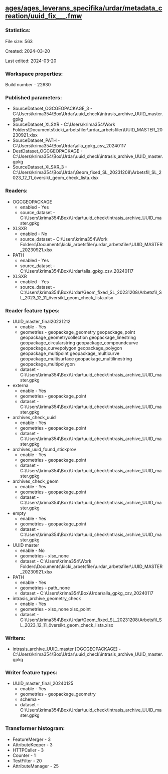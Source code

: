 ﻿## [ages/ages_leverans_specifika/urdar/metadata_creation/uuid_fix___.fmw](https://github.com/kicki58/kix_working_dir/blob/master/ages/ages_leverans_specifika/urdar/metadata_creation/uuid_fix___.fmw)

### Statistics:
File size: 563

Created: 2024-03-20

Last edited: 2024-03-20


### Workspace properties:
Build number    - 22630

### Published parameters:
*  SourceDataset_OGCGEOPACKAGE_3    -   C:\Users\krima354\Box\Urdar\uuid_check\intrasis_archive_UUID_master.gpkg
*  SourceDataset_XLSXR    -   C:\Users\krima354\Work Folders\Documents\kicki_arbetsfiler\urdar_arbetsfiler\UUID_MASTER_20230921.xlsx
*  SourceDataset_PATH    -   C:\Users\krima354\Box\Urdar\alla_gpkg_csv_20240117
*  DestDataset_OGCGEOPACKAGE    -   C:\Users\krima354\Box\Urdar\uuid_check\intrasis_archive_UUID_master.gpkg
*  SourceDataset_XLSXR_3    -   C:\Users\krima354\Box\Urdar\Geom_fixed_SL_20231208\Arbetsfil_SL_2023_12_11_översikt_geom_check_lista.xlsx

### Readers:
*  OGCGEOPACKAGE
    * enabled    -  Yes
    * source_dataset    -   C:\Users\krima354\Box\Urdar\uuid_check\intrasis_archive_UUID_master.gpkg
*  XLSXR
    * enabled    -  No
    * source_dataset    -   C:\Users\krima354\Work Folders\Documents\kicki_arbetsfiler\urdar_arbetsfiler\UUID_MASTER_20230921.xlsx
*  PATH
    * enabled    -  Yes
    * source_dataset    -   C:\Users\krima354\Box\Urdar\alla_gpkg_csv_20240117
*  XLSXR
    * enabled    -  Yes
    * source_dataset    -   C:\Users\krima354\Box\Urdar\Geom_fixed_SL_20231208\Arbetsfil_SL_2023_12_11_översikt_geom_check_lista.xlsx

### Reader feature types:
*  UUID_master_final20231212
    * enable - Yes
    * geometries - geopackage_geometry geopackage_point geopackage_geometrycollection geopackage_linestring geopackage_circularstring geopackage_compoundcurve geopackage_curvepolygon geopackage_polygon geopackage_multipoint geopackage_multicurve geopackage_multisurface geopackage_multilinestring geopackage_multipolygon
    * dataset - C:\Users\krima354\Box\Urdar\uuid_check\intrasis_archive_UUID_master.gpkg
*  externa
    * enable - Yes
    * geometries - geopackage_point
    * dataset - C:\Users\krima354\Box\Urdar\uuid_check\intrasis_archive_UUID_master.gpkg
*  archives_check_uuid
    * enable - Yes
    * geometries - geopackage_point
    * dataset - C:\Users\krima354\Box\Urdar\uuid_check\intrasis_archive_UUID_master.gpkg
*  archives_uuid_found_stickprov
    * enable - Yes
    * geometries - geopackage_point
    * dataset - C:\Users\krima354\Box\Urdar\uuid_check\intrasis_archive_UUID_master.gpkg
*  archives_check_geom
    * enable - Yes
    * geometries - geopackage_point
    * dataset - C:\Users\krima354\Box\Urdar\uuid_check\intrasis_archive_UUID_master.gpkg
*  empty
    * enable - Yes
    * geometries - geopackage_point
    * dataset - C:\Users\krima354\Box\Urdar\uuid_check\intrasis_archive_UUID_master.gpkg
*  UUID master
    * enable - No
    * geometries - xlsx_none
    * dataset - C:\Users\krima354\Work Folders\Documents\kicki_arbetsfiler\urdar_arbetsfiler\UUID_MASTER_20230921.xlsx
*  PATH
    * enable - Yes
    * geometries - path_none
    * dataset - C:\Users\krima354\Box\Urdar\alla_gpkg_csv_20240117
*  intrasis_archive_geometry_check
    * enable - Yes
    * geometries - xlsx_none xlsx_point
    * dataset - C:\Users\krima354\Box\Urdar\Geom_fixed_SL_20231208\Arbetsfil_SL_2023_12_11_översikt_geom_check_lista.xlsx


### Writers:
*  intrasis_archive_UUID_master [OGCGEOPACKAGE]    -   C:\Users\krima354\Box\Urdar\uuid_check\intrasis_archive_UUID_master.gpkg

### Writer feature types:
*  UUID_master_final_20240125
    * enable - Yes
    * geometries - geopackage_geometry
    * schema - 
    * dataset - C:\Users\krima354\Box\Urdar\uuid_check\intrasis_archive_UUID_master.gpkg

### Transformer histogram:
*  FeatureMerger    -   3
*  AttributeKeeper    -   3
*  HTTPCaller    -   3
*  Counter    -   1
*  TestFilter    -   20
*  AttributeManager    -   25

